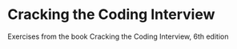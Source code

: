 # Cracking the Coding Interview

Exercises from the book Cracking the Coding Interview, 6th edition
